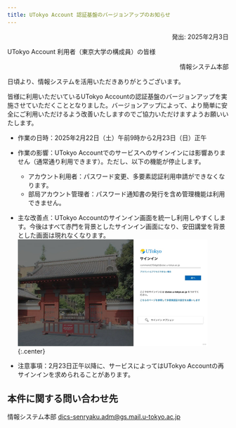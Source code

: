 ```yaml
---
title: UTokyo Account 認証基盤のバージョンアップのお知らせ　
---
```

<div style="text-align: right;">
  発出: 2025年2月3日
</div>

UTokyo Account 利用者（東京大学の構成員）の皆様

<div style="text-align: right;">情報システム本部</div>

日頃より、情報システムを活用いただきありがとうございます。 

皆様に利用いただいているUTokyo Accountの認証基盤のバージョンアップを実施させていただくこととなりました。バージョンアップによって、より簡単に安全にご利用いただけるよう改善いたしますのでご協力いただけますようお願いいたします。 

- 作業の日時：2025年2月22日（土）午前9時から2月23日（日）正午 
- 作業の影響：UTokyo Accountでのサービスへのサインインには影響ありません（通常通り利用できます）。ただし、以下の機能が停止します。
  - アカウント利用者：パスワード変更、多要素認証利用申請ができなくなります。
  - 部局アカウント管理者：パスワード通知書の発行を含め管理機能は利用できません。
- 主な改善点：UTokyo Accountのサインイン画面を統一し利用しやすくします。今後はすべて赤門を背景としたサインイン画面になり、安田講堂を背景とした画面は現れなくなります。
  ![](./image1.png){:.center}

- 注意事項：2月23日正午以降に、サービスによってはUTokyo Accountの再サインインを求められることがあります。 

## 本件に関する問い合わせ先
情報システム本部 dics-senryaku.adm@gs.mail.u-tokyo.ac.jp  

